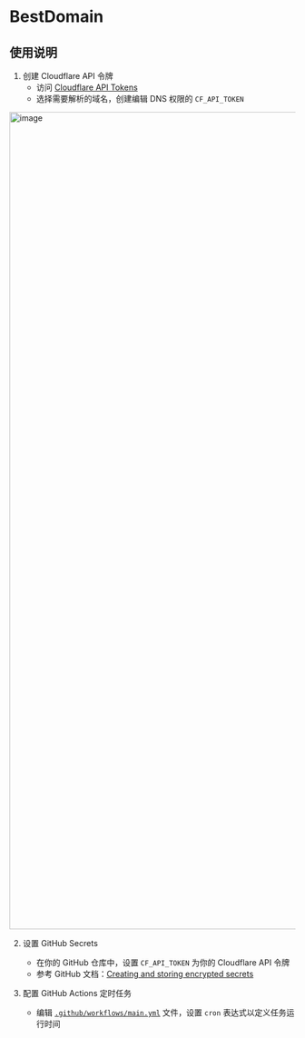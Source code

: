 # BestDomain

## 使用说明

1. 创建 Cloudflare API 令牌
   - 访问 [Cloudflare API Tokens](https://dash.cloudflare.com/profile/api-tokens)
   - 选择需要解析的域名，创建编辑 DNS 权限的 `CF_API_TOKEN`

<img width="1440" alt="image" src="https://github.com/user-attachments/assets/a2000336-9e85-41c8-85f5-30ec75362605">

2. 设置 GitHub Secrets
   - 在你的 GitHub 仓库中，设置 `CF_API_TOKEN` 为你的 Cloudflare API 令牌
   - 参考 GitHub 文档：[Creating and storing encrypted secrets](https://docs.github.com/zh/actions/security-guides/using-secrets-in-github-actions)

3. 配置 GitHub Actions 定时任务
   - 编辑 [`.github/workflows/main.yml`](.github/workflows/main.yml) 文件，设置 `cron` 表达式以定义任务运行时间
